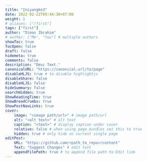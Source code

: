 ```yaml
---
title: "Iniyangke3"
date: 2022-02-22T05:44:30+07:00
weight: 1
# aliases: ["/first"]
tags: ["first"]
author: "Dimas Ibrahim"
# author: ["Me", "You"] # multiple authors
showToc: true
TocOpen: false
draft: false
hidemeta: true
comments: false
description: "Desc Text."
canonicalURL: "https://canonical.url/to/page"
disableHLJS: true # to disable highlightjs
disableShare: false
disableHLJS: false
hideSummary: false
searchHidden: true
ShowReadingTime: true
ShowBreadCrumbs: true
ShowPostNavLinks: true
cover:
    image: "<image path/url>" # image path/url
    alt: "<alt text>" # alt text
    caption: "<text>" # display caption under cover
    relative: false # when using page bundles set this to true
    hidden: true # only hide on current single page
editPost:
    URL: "https://github.com/<path_to_repo>/content"
    Text: "Suggest Changes" # edit text
    appendFilePath: true # to append file path to Edit link
---
```


